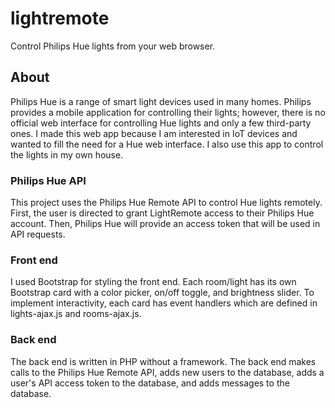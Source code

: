 # lightremote
Control Philips Hue lights from your web browser.

## About
Philips Hue is a range of smart light devices used in many homes. Philips provides a mobile application for
controlling their lights; however, there is no official web interface for controlling Hue lights and only a few third-party ones.
I made this web app because I am interested in IoT devices and wanted to fill the need for a Hue web interface. 
I also use this app to control the lights in my own house.

### Philips Hue API
This project uses the Philips Hue Remote API to control Hue lights remotely. First, the user is directed to grant LightRemote access to their 
Philips Hue account. Then, Philips Hue will provide an access token that will be used in API requests.

### Front end
I used Bootstrap for styling the front end. Each room/light has its own Bootstrap card with a color picker, on/off toggle, and brightness slider. 
To implement interactivity, each card has event handlers which are defined in lights-ajax.js and rooms-ajax.js.

### Back end
The back end is written in PHP without a framework. The back end makes calls to the Philips Hue Remote API, adds new users to 
the database, adds a user's API access token to the database, and adds messages to the database.
